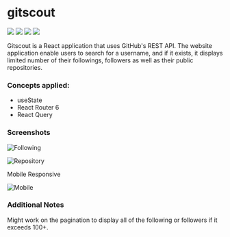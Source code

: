 # gitscout
<div>
  <img src="https://img.shields.io/badge/react-%2320232a.svg?style=for-the-badge&logo=react&logoColor=%2361DAFB"/>
  <img src="https://img.shields.io/badge/SASS-hotpink.svg?style=for-the-badge&logo=SASS&logoColor=white)"/>
  <img src="https://img.shields.io/badge/-React%20Query-FF4154?style=for-the-badge&logo=react%20query&logoColor=white"/>
  <img src="https://img.shields.io/badge/React_Router-CA4245?style=for-the-badge&logo=react-router&logoColor=white"/>
</div>  
  
Gitscout is a React application that uses GitHub's REST API. The website application enable users to search for a username, and if it exists, it displays limited number of their followings, followers as well as their public repositories. 

### Concepts applied:
- useState
- React Router 6
- React Query

### Screenshots
![Following](https://github.com/b-luis/gitscout/assets/139755358/535fd507-cbc5-4b24-aa5b-8934f574b48e)

![Repository](https://github.com/b-luis/gitscout/assets/139755358/44e2c0fa-fc7a-48dc-a175-c3ffc19d909e)

Mobile Responsive

![Mobile](https://github.com/b-luis/gitscout/assets/139755358/37a00f08-a7c4-4ab5-887a-cee0ca385589)


### Additional Notes
Might work on the pagination to display all of the following or followers if it exceeds 100+. 
